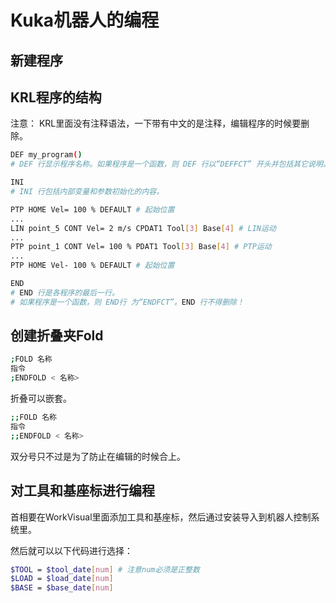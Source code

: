 # Kuka机器人的编程

## 新建程序


## KRL程序的结构

注意：
KRL里面没有注释语法，一下带有中文的是注释，编辑程序的时候要删除。

```bash
DEF my_program()    
# DEF 行显示程序名称。如果程序是一个函数，则 DEF 行以“DEFFCT” 开头并包括其它说明。DEF 行可以显示或隐藏。

INI
# INI 行包括内部变量和参数初始化的内容。

PTP HOME Vel= 100 % DEFAULT # 起始位置
...
LIN point_5 CONT Vel= 2 m/s CPDAT1 Tool[3] Base[4] # LIN运动
...
PTP point_1 CONT Vel= 100 % PDAT1 Tool[3] Base[4] # PTP运动
...
PTP HOME Vel- 100 % DEFAULT # 起始位置

END
# END 行是各程序的最后一行。
# 如果程序是一个函数，则 END行 为“ENDFCT”。END 行不得删除！
```

## 创建折叠夹Fold

```bash
;FOLD 名称
指令
;ENDFOLD < 名称>
```

折叠可以嵌套。

```bash
;;FOLD 名称
指令
;;ENDFOLD < 名称>
```

双分号只不过是为了防止在编辑的时候合上。

## 对工具和基座标进行编程

首相要在WorkVisual里面添加工具和基座标，然后通过安装导入到机器人控制系统里。

然后就可以以下代码进行选择：

```bash
$TOOL = $tool_date[num] # 注意num必须是正整数
$LOAD = $load_date[num]
$BASE = $base_date[num]
```

